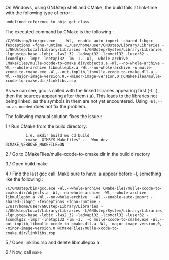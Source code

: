 On Windows, using GNUstep shell and CMake, the build fails at link-time with the following type of error : 

```
undefined reference to objc_get_class 
```

The executed command by CMake is the following : 

```
/C/GNUstep/bin/gcc.exe    -Wl,--enable-auto-import -shared-libgcc -fexceptions -fgnu-runtime -L/usr/home/user/GNUstep/Library/Libraries -L/GNUstep/Local/Library/Libraries -L/GNUstep/System/Library/Libraries -lgnustep-base -lobjc -lws2_32 -ladvapi32 -lcomctl32 -luser32 -lcomdlg32 -lmpr -lnetapi32 -lm -I. -Wl,--whole-archive CMakeFiles/mulle-xcode-to-cmake.dir/objects.a -Wl,--no-whole-archive -Wl,--whole-archive libmullepbx.a -Wl,--no-whole-archive -o mulle-xcode-to-cmake.exe -Wl,--out-implib,libmulle-xcode-to-cmake.dll.a -Wl,--major-image-version,0,--minor-image-version,0 @CMakeFiles/mulle-xcode-to-cmake.dir/linklibs.rsp
```

As we can see, gcc is called with the linked libraries appearing first (-l...), then the sources appearing after them (.a).
This leads to the libraries not being linked, as the symbols in them are not yet encountered.
Using ```-Wl,--no-as-needed``` does not fix the problem.

The following manual solution fixes the issue : 

1 / Run CMake from the build directory:

```
         i.e. mkdir build && cd build 
         cmake -G"MSYS Makefiles" .. -Wno-dev -DCMAKE_VERBOSE_MAKEFILE=ON
```

2 / Go to CMakeFiles/mulle-xcode-to-cmake.dir in the build directory

3 / Open build.make 

4 / Find the last gcc call. Make sure to have .a appear before -l, something like the following : 

```
/C/GNUstep/bin/gcc.exe -Wl,--whole-archive CMakeFiles/mulle-xcode-to-cmake.dir/objects.a -Wl,--no-whole-archive -Wl,--whole-archive libmullepbx.a -Wl,--no-whole-archive   -Wl,--enable-auto-import -shared-libgcc -fexceptions -fgnu-runtime -L/usr/home/user/GNUstep/Library/Libraries -L/GNUstep/Local/Library/Libraries -L/GNUstep/System/Library/Libraries -lgnustep-base -lobjc -lws2_32 -ladvapi32 -lcomctl32 -luser32 -lcomdlg32 -lmpr -lnetapi32 -lm -I.  -o mulle-xcode-to-cmake.exe -Wl,--out-implib,libmulle-xcode-to-cmake.dll.a -Wl,--major-image-version,0,--minor-image-version,0 @CMakeFiles/mulle-xcode-to-cmake.dir/linklibs.rsp
```

5 / Open linklibs.rsp and delete libmullepbx.a 

6 / Now, call ```make```
